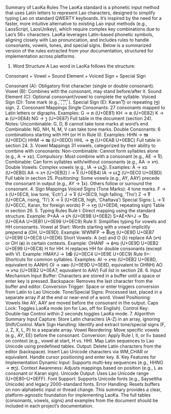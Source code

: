 Summary of LaoKa Rules
The LaoKa standard is a phonetic input method that uses Latin letters to represent Lao characters, designed to simplify typing Lao on standard QWERTY keyboards. It’s inspired by the need for a faster, more intuitive alternative to existing Lao input methods (e.g., LaosScript, LaosUnikey), which require complex key combinations due to Lao’s 56+ characters. LaoKa leverages Latin-based phonetic symbols, aligning closely with Lao pronunciation, and includes rules to handle consonants, vowels, tones, and special signs. Below is a summarized version of the rules extracted from your documentation, structured for implementation across platforms.

1. Word Structure
A Lao word in LaoKa follows the structure:

Consonant + Vowel + Sound Element + Voiced Sign + Special Sign

Consonant (A): Obligatory first character (single or double consonant).
Vowel (B): Combines with the consonant, may stand before/after it.
Sound Element (C): Optional consonant/vowel to complete the syllable.
Voiced Sign (D): Tone mark (e.g., ່, ້, ໊, ໋).
Special Sign (E): Karan (໌) or repeating (ໆ) sign.
2. Consonant Mappings
Single Consonants: 27 consonants mapped to Latin letters or digraphs.
Examples:
G → ກ (U+0E81)
KH → ຂ (U+0E82)
K → ຄ (U+0E84)
NG → ງ (U+0E87)
Full table in the document (section 24).
Notes:
Uncombinable: G, D, B cannot take tone marks at word’s end.
Combinable: NG, NH, N, M, V can take tone marks.
Double Consonants: 6 combinations starting with HH (or H in Rule II).
Examples:
HHN → ໜ (U+0EDC)
HHM → ໝ (U+0EDD)
HHL → ຫຼ (U+0EAB U+0EBC)
Full table in section 24.
3. Vowel Mappings
31 vowels, categorized by their ability to combine with consonants:
Non-combinable: Cannot form syllables alone (e.g., A → xະ).
Compulsory: Must combine with a consonant (e.g., AE → xັ).
Combinable: Can form syllables with/without consonants (e.g., AA → xາ).
Double Vowels: Complex vowels (e.g., IA → ເxຽ).
Examples:
A → xະ (U+0EB0)
AA → xາ (U+0EB2)
I → xິ (U+0EB4)
IA → ເxຽ (U+0EC0 U+0EBD)
Full table in section 25.
Positioning:
Some vowels (e.g., AY, AAY) precede the consonant in output (e.g., AY → ໄx).
Others follow or surround the consonant.
4. Sign Mappings
Voiced Signs (Tone Marks): 4 tone marks.
F → x່ (U+0EC8, low tone, ‘Ech’)
J → x້ (U+0EC9, high falling, ‘Tho’)
Z → x໊ (U+0ECA, rising, ‘Ti’)
X → x໋ (U+0ECB, high, ‘Chattava’)
Special Signs:
L → x໌ (U+0ECC, Karan, for foreign words)
P → xໆ (U+0ED6, repeating sign)
Table in section 26.
5. Typing Rules
Rule I: Direct mapping using the standard structure.
Example: P+AA → ປາ (U+0E9B U+0EB2)
S+AE+N+J → ນັ້ນ (U+0EAA U+0EB1 U+0E99 U+0EC9)
Rule II: Simplifies typing for vowels and HH consonants.
Vowel at Start: Words starting with a vowel implicitly prepend ອ (OH, U+0E9D).
Example: WWNFP → ອື່ນໆ (U+0E9D U+0EB7 U+0E99 U+0EC8 U+0ED6)
Short Vowels: A (xະ) and O (xໍ) replace AA (xາ) or OH (ອ) in certain contexts.
Example: OHANF → ອ່ານ (U+0E9D U+0EB2 U+0E99 U+0EC8)
H for HH: H replaces HH for double consonants (except with V).
Example: HMAYJ → ໄໝ້ (U+0EC4 U+0E9E U+0EC9)
Rule II+: Shortcuts for common syllables.
Examples:
AI → xາຍ (U+0EB2 U+0E8D, equivalent to AANH)
OI → xອຍ (U+0E9D U+0E8D, equivalent to OHNH)
AO → xາວ (U+0EB2 U+0EA7, equivalent to AAV)
Full list in section 28.
6. Input Mechanism
Input Buffer: Characters are stored in a buffer until a space or enter key is pressed.
Backspace: Removes the last character from the buffer and editor.
Conversion Trigger: Space or enter triggers conversion from Latin to Lao Unicode.
Tone/Special Signs: Processed last, placed in a separate array if at the end or near-end of a word.
Vowel Positioning: Vowels like AY, AAY are moved before the consonant in the output.
Caps Lock: Toggles LaoKa mode (on for Lao, off for English).
Control Key: Double-tap Control within 2 seconds toggles LaoKa mode.
7. Algorithm Summary
Input Capture: Store Latin characters (A-Z) in an array, ignoring Shift/Control.
Mark Sign Handling: Identify and extract tone/special signs (F, J, Z, X, L, P) to a separate array.
Vowel Reordering: Move specific vowels (e.g., AY, EE) before the consonant.
Conversion:
Apply Rule I, II, or II+ based on context (e.g., vowel at start, H vs. HH).
Map Latin sequences to Lao Unicode using predefined tables.
Output:
Delete Latin characters from the editor (backspace).
Insert Lao Unicode characters via WM_CHAR or equivalent.
Handle cursor positioning and enter key.
8. Key Features for Implementation
Dynamic Input: Supports multi-key sequences (e.g., HHNG → ຫງ).
Context Awareness: Adjusts mappings based on position (e.g., L as consonant or Karan sign).
Unicode Output: Uses Lao Unicode range (U+0E80–U+0EFF).
Font Support: Supports Unicode fonts (e.g., Saysettha Unicode) and legacy 2000-standard fonts.
Error Handling: Resets buffers on non-alphabetic input or thread change.
This summary provides a clear, platform-agnostic foundation for implementing LaoKa. The full tables (consonants, vowels, signs) and examples from the document should be included in each project’s documentation.
